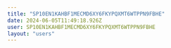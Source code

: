 ```yaml
---
title: "SP10EN1KAHBF1MECMD6XY6FKYPQXMT6WTPPN9FBHE"
date: 2024-06-05T11:49:18.926Z
user: SP10EN1KAHBF1MECMD6XY6FKYPQXMT6WTPPN9FBHE
layout: "users"
---
```

    
